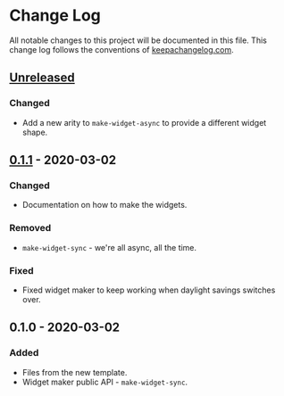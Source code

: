 # Change Log
All notable changes to this project will be documented in this file. This change log follows the conventions of [keepachangelog.com](http://keepachangelog.com/).

## [Unreleased]
### Changed
- Add a new arity to `make-widget-async` to provide a different widget shape.

## [0.1.1] - 2020-03-02
### Changed
- Documentation on how to make the widgets.

### Removed
- `make-widget-sync` - we're all async, all the time.

### Fixed
- Fixed widget maker to keep working when daylight savings switches over.

## 0.1.0 - 2020-03-02
### Added
- Files from the new template.
- Widget maker public API - `make-widget-sync`.

[Unreleased]: https://github.com/your-name/co-tabs/compare/0.1.1...HEAD
[0.1.1]: https://github.com/your-name/co-tabs/compare/0.1.0...0.1.1
